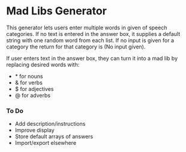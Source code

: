 # Mad Libs Generator
This generator lets users enter multiple words in given of speech categories. 
If no text is entered in the answer box, it supplies a default string with one random word from each list. 
If no input is given for a category the return for that category is (No input given).

If user enters text in the answer box, they can turn it into a mad lib by replacing desired words with: 

 - \* for nouns
 - & for verbs
 - $ for adjectives
 - @ for adverbs

### To Do

 - Add description/instructions
 - Improve display
 - Store default arrays of answers
 - Import/export elsewhere